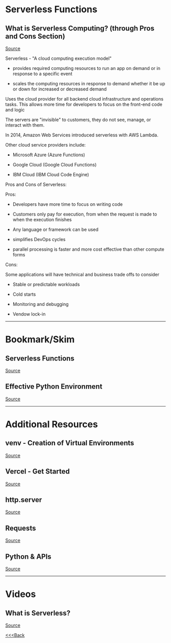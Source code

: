 # Serverless Functions

## What is Serverless Computing? (through Pros and Cons Section)

[Source](https://www.ibm.com/cloud/learn/serverless)

Serverless - "A cloud computing execution model"

- provides required computing resources to run an app on demand or in response to a specific event

- scales the computing resources in response to demand whether it be up or down for increased or decreased demand

Uses the cloud provider for all backend cloud infrastructure and operations tasks. This allows more time for developers to focus on the front-end code and logic

The servers are "invisible" to customers, they do not see, manage, or interact with them.

In 2014, Amazon Web Services introduced serverless with AWS Lambda.

Other cloud service providers include:

- Microsoft Azure (Azure Functions)

- Google Cloud (Google Cloud Functions)

- IBM Cloud (IBM Cloud Code Engine)

Pros and Cons of Serverless:

Pros:

- Developers have more time to focus on writing code

- Customers only pay for execution, from when the request is made to when the execution finishes

- Any language or framework can be used

- simplifies DevOps cycles

- parallel processing is faster and more cost effective than other compute forms

Cons:

Some applications will have technical and business trade offs to consider

- Stable or predictable workloads

- Cold starts

- Monitoring and debugging

- Vendow lock-in

---

# Bookmark/Skim

## Serverless Functions

[Source](https://vercel.com/docs/concepts/functions/serverless-functions)

## Effective Python Environment

[Source](https://realpython.com/effective-python-environment/)

---

# Additional Resources

## venv - Creation of Virtual Environments

[Source](https://docs.python.org/3/library/venv.html)

## Vercel - Get Started

[Source](https://vercel.com/docs/get-started)

## http.server

[Source](https://pymotw.com/3/http.server/index.html)

## Requests

[Source](https://docs.python-requests.org/en/latest/)

## Python & APIs

[Source](https://realpython.com/python-api/)

---

# Videos

## What is Serverless?

[Source](https://www.youtube.com/watch?v=vxJobGtqKVM)

[<<<Back](README.md)